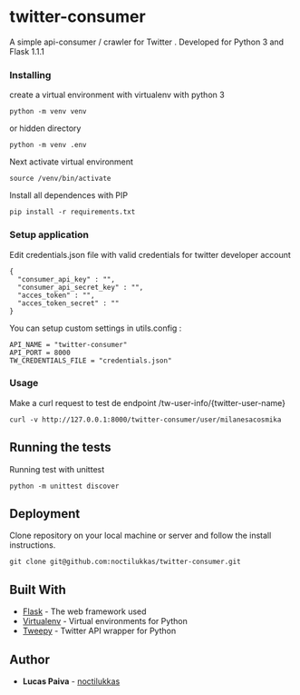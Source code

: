 # twitter-consumer

A simple api-consumer / crawler for Twitter . Developed for Python 3 and Flask 1.1.1

### Installing

create a virtual environment with virtualenv with python 3

```
python -m venv venv
```
or hidden directory
```
python -m venv .env
```

Next activate virtual environment
```
source /venv/bin/activate
```


Install all dependences with PIP

```
pip install -r requirements.txt
```

### Setup application

Edit credentials.json file with valid credentials for twitter developer account
```
{
  "consumer_api_key" : "",
  "consumer_api_secret_key" : "",
  "acces_token" : "",
  "acces_token_secret" : ""
}
```

You can setup custom settings in utils.config :
```
API_NAME = "twitter-consumer"
API_PORT = 8000
TW_CREDENTIALS_FILE = "credentials.json"
```

### Usage

Make a curl request to test de endpoint /tw-user-info/{twitter-user-name}

```
curl -v http://127.0.0.1:8000/twitter-consumer/user/milanesacosmika
```

## Running the tests

Running test with unittest

```
python -m unittest discover
```

## Deployment

Clone repository on your local machine or server and follow the install instructions.
```
git clone git@github.com:noctilukkas/twitter-consumer.git
```


## Built With

* [Flask](http://flask.palletsprojects.com/en/1.1.x/) - The web framework used
* [Virtualenv](https://virtualenv.pypa.io/en/latest/) - Virtual environments for Python
* [Tweepy](https://www.tweepy.org/) - Twitter API wrapper for Python


## Author

* **Lucas Paiva** - [noctilukkas](https://github.com/noctilukkas)